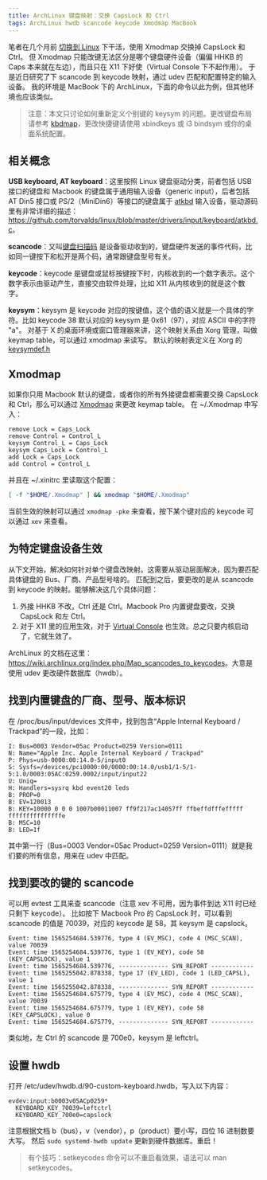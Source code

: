```yaml
---
title: ArchLinux 键盘映射：交换 CapsLock 和 Ctrl 
tags: ArchLinux hwdb scancode keycode Xmodmap MacBook
---
```


笔者在几个月前 [切换到 Linux][macbook-arch] 下干活，使用 Xmodmap 交换掉 CapsLock 和 Ctrl。
但 Xmodmap 只能改键无法区分是哪个键盘硬件设备（偏偏 HHKB 的 Caps 本来就在左边），而且只在 X11 下好使（Virtual Console 下不起作用）。
于是近日研究了下 scancode 到 keycode 映射，通过 udev 匹配和配置特定的输入设备。
我的环境是 MacBook 下的 ArchLinux，下面的命令以此为例，但其他环境也应该类似。

> 注意：本文只讨论如何重新定义个别键的 keysym 的问题。更改键盘布局请参考 [kbdmap](https://wiki.archlinux.org/index.php/Xorg/Keyboard_configuration)，更改快捷键请使用 xbindkeys 或 i3 bindsym 或你的桌面系统配置。

<!--more-->

## 相关概念

**USB keyboard, AT keyboard**：这里按照 Linux 键盘驱动分类，前者包括 USB 接口的键盘和 Macbook 的键盘属于通用输入设备（generic input），后者包括 AT Din5 接口或 PS/2（MiniDin6）等接口的键盘属于 [atkbd](https://www.freebsd.org/cgi/man.cgi?query=atkbd&sektion=4) 输入设备，驱动源码里有非常详细的描述：<https://github.com/torvalds/linux/blob/master/drivers/input/keyboard/atkbd.c>。

**scancode**：又叫[键盘扫描码](https://en.wikipedia.org/wiki/Scancode) 是设备驱动收到的，键盘硬件发送的事件代码，比如同一键按下和松开是两个码，通常跟键盘型号有关。

**keycode**：keycode 是键盘或鼠标按键按下时，内核收到的一个数字表示。这个数字表示由驱动产生，直接交由软件处理，比如 X11 从内核收到的就是这个数字。

**keysym**：keysym 是 keycode 对应的按键值，这个值的语义就是一个具体的字符。比如 keycode 38 默认对应的 keysym 是 0x61（97），对应 ASCII 中的字符 "a"。
对基于 X 的桌面环境或窗口管理器来讲，这个映射关系由 Xorg 管理，叫做 keymap table，可以通过 xmodmap 来读写。
默认的映射表定义在 Xorg 的 [keysymdef.h](https://www.cl.cam.ac.uk/~mgk25/ucs/keysymdef.h)

## Xmodmap

如果你只用 Macbook 默认的键盘，或者你的所有外接键盘都需要交换 CapsLock 和 Ctrl，那么可以通过 [Xmodmap](https://wiki.archlinux.org/index.php/Xmodmap) 来更改 keymap table。
在 ~/.Xmodmap 中写入：

```xmodmap
remove Lock = Caps_Lock
remove Control = Control_L
keysym Control_L = Caps_Lock
keysym Caps_Lock = Control_L
add Lock = Caps_Lock
add Control = Control_L
```

并且在 ~/.xinitrc 里读取这个配置：

```bash
[ -f "$HOME/.Xmodmap" ] && xmodmap "$HOME/.Xmodmap"
```

当前生效的映射可以通过 `xmodmap -pke` 来查看，按下某个键对应的 keycode 可以通过 `xev` 来查看。

## 为特定键盘设备生效

从下文开始，解决如何针对单个键盘改映射。这需要从驱动层面解决，因为要匹配具体键盘的 Bus、厂商、产品型号啥的。
匹配到之后，要更改的是从 scancode 到 keycode 的映射。能够解决这几个具体问题：

1. 外接 HHKB 不改，Ctrl 还是 Ctrl。Macbook Pro 内置键盘要改，交换 CapsLock 和左 Ctrl。
2. 对于 X11 里的应用生效，对于 [Virtual Console](https://harttle.land/2016/06/08/shell-config-files.html) 也生效。总之只要内核启动了，它就生效了。

ArchLinux 的文档在这里：<https://wiki.archlinux.org/index.php/Map_scancodes_to_keycodes>。大意是使用 udev 更改硬件数据库（hwdb）。

## 找到内置键盘的厂商、型号、版本标识

在 /proc/bus/input/devices 文件中，找到包含“Apple Internal Keyboard / Trackpad”的一段，比如：

```
I: Bus=0003 Vendor=05ac Product=0259 Version=0111
N: Name="Apple Inc. Apple Internal Keyboard / Trackpad"
P: Phys=usb-0000:00:14.0-5/input0
S: Sysfs=/devices/pci0000:00/0000:00:14.0/usb1/1-5/1-5:1.0/0003:05AC:0259.0002/input/input22
U: Uniq=
H: Handlers=sysrq kbd event20 leds 
B: PROP=0
B: EV=120013
B: KEY=10000 0 0 0 1007b00011007 ff9f217ac14057ff ffbeffdfffefffff fffffffffffffffe
B: MSC=10
B: LED=1f
```

其中第一行（Bus=0003 Vendor=05ac Product=0259 Version=0111）就是我们要的所有信息，用来在 udev 中匹配。

## 找到要改的键的 scancode

可以用 evtest 工具来查 scancode（注意 xev 不可用，因为事件到达 X11 时已经只剩下 keycode）。
比如按下 Macbook Pro 的 CapsLock 时，可以看到 scancode 的值是 70039，对应的 keycode 是 58，其 keysym 是 capslock。

```
Event: time 1565254684.539776, type 4 (EV_MSC), code 4 (MSC_SCAN), value 70039
Event: time 1565254684.539776, type 1 (EV_KEY), code 58 (KEY_CAPSLOCK), value 1
Event: time 1565254684.539776, -------------- SYN_REPORT ------------
Event: time 1565255042.878338, type 17 (EV_LED), code 1 (LED_CAPSL), value 1
Event: time 1565255042.878338, -------------- SYN_REPORT ------------
Event: time 1565254684.675779, type 4 (EV_MSC), code 4 (MSC_SCAN), value 70039
Event: time 1565254684.675779, type 1 (EV_KEY), code 58 (KEY_CAPSLOCK), value 0
Event: time 1565254684.675779, -------------- SYN_REPORT ------------
```

类似地，左 Ctrl 的 scancode 是 700e0，keysym 是 leftctrl。

## 设置 hwdb

打开 /etc/udev/hwdb.d/90-custom-keyboard.hwdb，写入以下内容：

```
evdev:input:b0003v05ACp0259*
  KEYBOARD_KEY_70039=leftctrl
  KEYBOARD_KEY_700e0=capslock
```

注意根据文档 b（bus），v（vendor），p（product）要小写，四位 16 进制数要大写。
然后 `sudo systemd-hwdb update` 更新到硬件数据库。重启！

> 有个技巧：setkeycodes 命令可以不重启看效果，语法可以 man setkeycodes。

[macbook-arch]: https://harttle.land/2019/04/26/macbook-archlinux-install.html